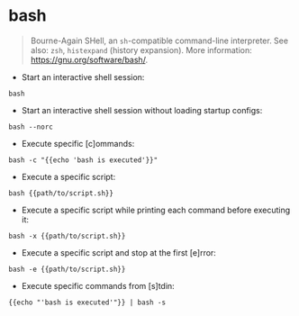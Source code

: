 # bash

> Bourne-Again SHell, an `sh`-compatible command-line interpreter.
> See also: `zsh`, `histexpand` (history expansion).
> More information: <https://gnu.org/software/bash/>.

- Start an interactive shell session:

`bash`

- Start an interactive shell session without loading startup configs:

`bash --norc`

- Execute specific [c]ommands:

`bash -c "{{echo 'bash is executed'}}"`

- Execute a specific script:

`bash {{path/to/script.sh}}`

- Execute a specific script while printing each command before executing it:

`bash -x {{path/to/script.sh}}`

- Execute a specific script and stop at the first [e]rror:

`bash -e {{path/to/script.sh}}`

- Execute specific commands from [s]tdin:

`{{echo "'bash is executed'"}} | bash -s`
